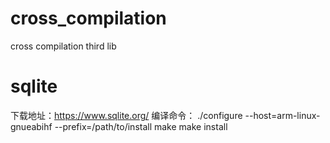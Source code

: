 # cross_compilation
cross compilation third lib

# sqlite
下载地址：https://www.sqlite.org/
编译命令：
./configure --host=arm-linux-gnueabihf --prefix=/path/to/install
make
make install
